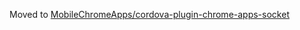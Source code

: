 Moved to [MobileChromeApps/cordova-plugin-chrome-apps-socket](MobileChromeApps/cordova-plugin-chrome-apps-socket)